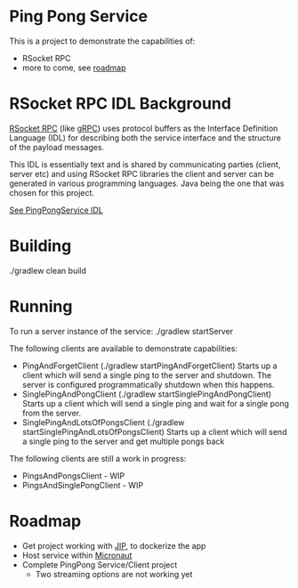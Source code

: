 # Ping Pong Service
This is a project to demonstrate the capabilities of:
* RSocket RPC
* more to come, see [roadmap](#roadmap)

# RSocket RPC IDL Background
[RSocket RPC](https://github.com/rsocket/rsocket-rpc-java) (like [gRPC](https://grpc.io/)) uses protocol buffers as the Interface Definition Language (IDL) 
for describing both the service interface and the structure of the payload messages. 

This IDL is essentially text and is shared by communicating parties (client, server etc) and using
RSocket RPC libraries the client and server can be generated in various programming languages. 
Java being the one that was chosen for this project.

[See PingPongService IDL](src/main/proto/Service.proto)

# Building
./gradlew clean build

# Running 
To run a server instance of the service:
./gradlew startServer

The following clients are available to demonstrate capabilities:
* PingAndForgetClient (./gradlew startPingAndForgetClient)
Starts up a client which will send a single ping to the server and shutdown. 
The server is configured programmatically shutdown when this happens. 
* SinglePingAndPongClient (./gradlew startSinglePingAndPongClient)
Starts up a client which will send a single ping and wait for a single pong from the server.
* SinglePingAndLotsOfPongsClient (./gradlew startSinglePingAndLotsOfPongsClient)
Starts up a client which will send a single ping to the server and get multiple pongs back

The following clients are still a work in progress:
* PingsAndPongsClient - WIP
* PingsAndSinglePongClient - WIP

# Roadmap
* Get project working with [JIP]((https://github.com/GoogleContainerTools/jib/tree/master/jib-gradle-plugin) ), to dockerize the app 
* Host service within [Micronaut](https://micronaut.io/)
* Complete PingPong Service/Client project
  * Two streaming options are not working yet
 
  

